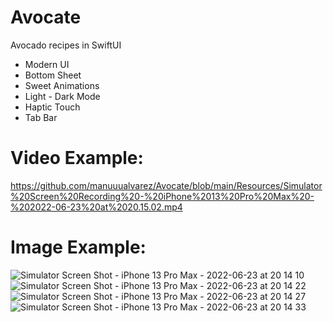 # Avocate

Avocado recipes in SwiftUI
- Modern UI
- Bottom Sheet
- Sweet Animations
- Light - Dark Mode
- Haptic Touch
- Tab Bar


# Video Example:
https://github.com/manuuualvarez/Avocate/blob/main/Resources/Simulator%20Screen%20Recording%20-%20iPhone%2013%20Pro%20Max%20-%202022-06-23%20at%2020.15.02.mp4

# Image Example:



![Simulator Screen Shot - iPhone 13 Pro Max - 2022-06-23 at 20 14 10](https://user-images.githubusercontent.com/30216587/175549208-3714c7e9-ba4d-4d53-bdda-844d87549d81.png)
![Simulator Screen Shot - iPhone 13 Pro Max - 2022-06-23 at 20 14 22](https://user-images.githubusercontent.com/30216587/175549243-8fb0306e-9077-4164-ad89-1354fa07059d.png)
![Simulator Screen Shot - iPhone 13 Pro Max - 2022-06-23 at 20 14 27](https://user-images.githubusercontent.com/30216587/175549246-5376e66d-09f6-461d-9f66-f5ef7f44cd15.png)
![Simulator Screen Shot - iPhone 13 Pro Max - 2022-06-23 at 20 14 33](https://user-images.githubusercontent.com/30216587/175549251-35506903-b237-45c8-890c-c657ab2d537e.png)

